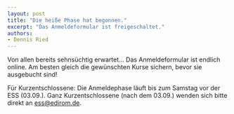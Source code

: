 ```yaml
---
layout: post 
title: "Die heiße Phase hat begonnen."
excerpt: "Das Anmeldeformular ist freigeschaltet."
authors:
- Dennis Ried
---
```


Von allen bereits sehnsüchtig erwartet...
Das Anmeldeformular ist endlich online. Am besten gleich die gewünschten Kurse sichern, bevor sie ausgebucht sind!

Für Kurzentschlossene: Die Anmeldephase läuft bis zum Samstag vor der ESS (03.09.). Ganz Kurzentschlossene (nach dem 03.09.) wenden sich bitte direkt an ess@edirom.de.